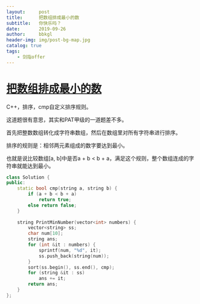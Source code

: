 ```yaml
---
layout:     post
title:      把数组排成最小的数
subtitle:   你快乐吗？
date:       2019-09-26
author:     bbkgl
header-img: img/post-bg-map.jpg
catalog: true
tags:
    - 剑指offer
---
```


# [把数组排成最小的数](https://www.nowcoder.com/practice/8fecd3f8ba334add803bf2a06af1b993?tpId=13&tqId=11185&tPage=2&rp=2&ru=/ta/coding-interviews&qru=/ta/coding-interviews/question-ranking )

C++，排序，cmp自定义排序规则。

这道题很有意思，其实和PAT甲级的一道题差不多。

首先把整数数组转化成字符串数组，然后在数组里对所有字符串进行排序。

排序的规则是：相邻两元素组成的数字要达到最小。

也就是说比较数组[a, b]中是否a + b < b + a，满足这个规则，整个数组连成的字符串就能达到最小。

```cpp
class Solution {
public:
    static bool cmp(string a, string b) {
        if (a + b < b + a)
            return true;
        else return false;
    }
    
    string PrintMinNumber(vector<int> numbers) {
        vector<string> ss;
        char num[10];
        string ans;
        for (int &it : numbers) {
            sprintf(num, "%d", it);
            ss.push_back(string(num));
        }
        sort(ss.begin(), ss.end(), cmp);
        for (string &it : ss)
            ans += it;
        return ans;
    }
};
```






